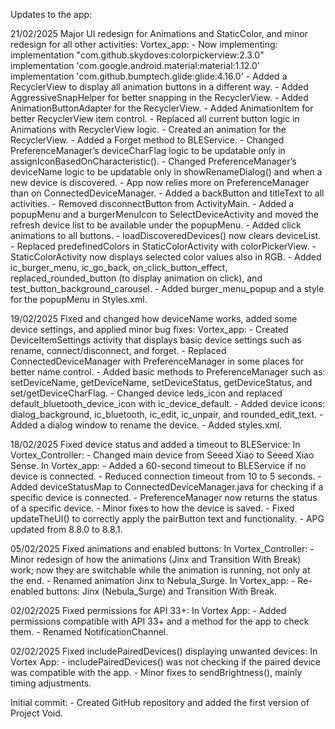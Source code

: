 Updates to the app:

21/02/2025
Major UI redesign for Animations and StaticColor, and minor redesign for all other activities:
    Vortex_app:
        - Now implementing:
              implementation "com.github.skydoves:colorpickerview:2.3.0"
              implementation 'com.google.android.material:material:1.12.0'
              implementation 'com.github.bumptech.glide:glide:4.16.0'
        - Added a RecyclerView to display all animation buttons in a different way.
        - Added AggressiveSnapHelper for better snapping in the RecyclerView.
        - Added AnimationButtonAdapter for the RecyclerView.
        - Added AnimationItem for better RecyclerView item control.
        - Replaced all current button logic in Animations with RecyclerView logic.
        - Created an animation for the RecyclerView.
        - Added a Forget method to BLEService.
        - Changed PreferenceManager’s deviceCharFlag logic to be updatable only in assignIconBasedOnCharacteristic().
        - Changed PreferenceManager’s deviceName logic to be updatable only in showRenameDialog() and when a new device is discovered.
        - App now relies more on PreferenceManager than on ConnectedDeviceManager.
        - Added a backButton and titleText to all activities.
        - Removed disconnectButton from ActivityMain.
        - Added a popupMenu and a burgerMenuIcon to SelectDeviceActivity and moved the refresh device list to be available under the popupMenu.
        - Added click animations to all buttons.
        - loadDiscoveredDevices() now clears deviceList.
        - Replaced predefinedColors in StaticColorActivity with colorPickerView.
        - StaticColorActivity now displays selected color values also in RGB.
        - Added ic_burger_menu, ic_go_back, on_click_button_effect, replaced_rounded_button (to display animation on click), and test_button_background_carousel.
        - Added burger_menu_popup and a style for the popupMenu in Styles.xml.

19/02/2025
Fixed and changed how deviceName works, added some device settings, and applied minor bug fixes:
    Vortex_app:
        - Created DeviceItemSettings activity that displays basic device settings such as rename, connect/disconnect, and forget.
        - Replaced ConnectedDeviceManager with PreferenceManager in some places for better name control.
        - Added basic methods to PreferenceManager such as: setDeviceName, getDeviceName, setDeviceStatus, getDeviceStatus, and set/getDeviceCharFlag.
        - Changed device leds_icon and replaced default_bluetooth_device_icon with ic_device_default.
        - Added device icons: dialog_background, ic_bluetooth, ic_edit, ic_unpair, and rounded_edit_text.
        - Added a dialog window to rename the device.
        - Added styles.xml.

18/02/2025
Fixed device status and added a timeout to BLEService:
    In Vortex_Controller:
        - Changed main device from Seeed Xiao to Seeed Xiao Sense.
    In Vortex_app:
        - Added a 60-second timeout to BLEService if no device is connected.
        - Reduced connection timeout from 10 to 5 seconds.
        - Added deviceStatusMap to ConnectedDeviceManager.java for checking if a specific device is connected.
        - PreferenceManager now returns the status of a specific device.
        - Minor fixes to how the device is saved.
        - Fixed updateTheUI() to correctly apply the pairButton text and functionality.
        - APG updated from 8.8.0 to 8.8.1.

05/02/2025
Fixed animations and enabled buttons:
    In Vortex_Controller:
        - Minor redesign of how the animations (Jinx and Transition With Break) work; now they are switchable while the animation is running, not only at the end.
        - Renamed animation Jinx to Nebula_Surge.
    In Vortex_app:
        - Re-enabled buttons: Jinx (Nebula_Surge) and Transition With Break.

02/02/2025
Fixed permissions for API 33+:
    In Vortex App:
        - Added permissions compatible with API 33+ and a method for the app to check them.
        - Renamed NotificationChannel.

02/02/2025
Fixed includePairedDevices() displaying unwanted devices:
    In Vortex App:
        - includePairedDevices() was not checking if the paired device was compatible with the app.
        - Minor fixes to sendBrightness(), mainly timing adjustments.

Initial commit:
    - Created GitHub repository and added the first version of Project Void.
